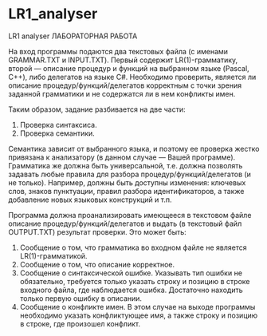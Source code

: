 # LR1_analyser
LR1 analyser
ЛАБОРАТОРНАЯ РАБОТА

На вход программы подаются два текстовых файла (с именами GRAMMAR.TXT и INPUT.TXT). Первый 
содержит LR(1)-грамматику, второй — описание процедур и функций на выбранном языке (Pascal, C++), либо 
делегатов на языке C#. Необходимо проверить, является ли описание процедур/функций/делегатов корректным 
с точки зрения заданной грамматики и не содержатся ли в нем конфликты имен.

Таким образом, задание разбивается на две части:
1. Проверка синтаксиса.
2. Проверка семантики.

Семантика зависит от выбранного языка, и поэтому ее проверка жестко привязана к анализатору (в данном случае — Вашей
программе). Грамматика же должна быть универсальной, т.е. должна позволять задавать любые правила для разбора 
процедур/функций/делегатов (и не только). Например, должны быть доступны изменения: ключевых слов, знаков пунктуации, 
правил разбора идентификаторов, а также добавление новых языковых конструкций и т.п.

Программа должна проанализировать имеющееся в текстовом файле описание процедур/функций/делегатов и выдать (в текстовый
файл OUTPUT.TXT) результат проверки. Это может быть:

1. Сообщение о том, что грамматика во входном файле не является LR(1)-грамматикой.
2. Сообщение о том, что описание корректное.
3. Сообщение о синтаксической ошибке. Указывать тип ошибки не обязательно, требуется только указать строку
и позицию в строке входного файла, где наблюдается ошибка. Достаточно находить только первую ошибку в описании.
4. Сообщение о конфликте имен. В этом случае на выходе программы необходимо указать конфликтующее имя, а также 
строку и позицию в строке, где произошел конфликт.
